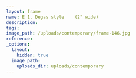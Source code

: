 ```yaml
---
layout: frame
name: E 1. Degas style    (2" wide)
description:
tags:
image_path: /uploads/contemporary/frame-146.jpg
reference:
_options:
  layout:
    hidden: true
  image_path:
    uploads_dir: uploads/contemporary
---
```


